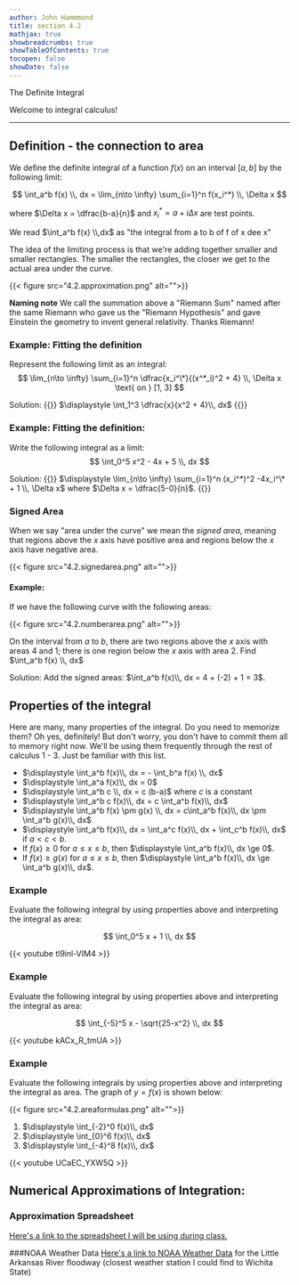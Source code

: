 ```yaml
---
author: John Hammmond
title: section 4.2
mathjax: true
showbreadcrumbs: true
showTableOfContents: true
tocopen: false
showDate: false
---
```


The Definite Integral
<!--more-->

Welcome to integral calculus!

----

## Definition - the connection to area

We define the definite integral of a function $f(x)$ on an interval $[a, b]$ by the following limit: 

$$
\int_a^b f(x) \\, dx = \lim_{n\to \infty} \sum_{i=1}^n f(x_i^*) \\, \Delta x
$$

where $\Delta x = \dfrac{b-a}{n}$ and $x_i^* = a+i\Delta x$ are test points.

We read $\int_a^b f(x) \\,dx$ as "the integral from a to b of f of x dee x"

The idea of the limiting process is that we're adding together smaller and smaller rectangles. The smaller the rectangles, the closer we get to the actual area under the curve.

{{< figure src="4.2.approximation.png" alt="">}}

**Naming note**  We call the summation above a "Riemann Sum" named after the same Riemann who gave us the "Riemann Hypothesis" and gave Einstein the geometry to invent general relativity. Thanks Riemann!


### Example: Fitting the definition
Represent the following limit as an integral:
$$
\lim_{n\to \infty} \sum_{i=1}^n \dfrac{x_i^\*}{(x^*_i)^2 + 4} \\, \Delta x \text{ on } [1, 3]
$$

Solution:
{{<spoiler>}}
$\displaystyle \int_1^3 \dfrac{x}{x^2 + 4}\\, dx$
{{</spoiler>}}

### Example: Fitting the definition:
Write the following integral as a limit: 
$$
\int_0^5 x^2 - 4x + 5 \\, dx
$$

Solution: 
{{<spoiler>}}
$\displaystyle \lim_{n\to \infty} \sum_{i=1}^n (x_i^*)^2 -4x_i^\* + 1 \\, \Delta x$
where $\Delta x = \dfrac{5-0}{n}$. 
{{</spoiler>}}

### Signed Area

When we say "area under the curve" we mean the *signed area*, meaning that regions above the $x$ axis have positive area and regions below the $x$ axis have negative area. 

{{< figure src="4.2.signedarea.png" alt="">}}

#### Example: 
If we have the following curve with the following areas: 

{{< figure src="4.2.numberarea.png" alt="">}}

On the interval from $a$ to $b$, there are two regions above the $x$ axis with areas 4 and 1; there is one region below the $x$ axis with area 2. 
Find $\int_a^b f(x) \\, dx$

Solution:
Add the signed areas:  $\int_a^b f(x)\\, dx = 4 + (-2) + 1 = 3$.

<!--

## Some Sum Formulas

The following are either familiar from algebra, or will soon be familiar to you. Ancient Greeks studied these and had so there are really neat geometrical explanations of these. If you're interested, just ask! 

- $\displaystyle \sum_{i=1}^n i = 1 + 2 + 3 + 4 + \dots + n = \dfrac{n(n+1)}{2}$
- $\displaystyle \sum_{i=1}^n i^2 = 1^2 + 2^2 + 3^2 + 4^2 + \dots + n^2 = \dfrac{n(n+1)(2n+1}{6}$
- $\displaystyle \sum_{i=1}^n i^3 = 1^3 + 2^3 + 3^3 + 4^3 + \dots + n^3 = \left[\dfrac{n(n+1)}{2}\right]^2$

And some familiar formulas:
- $\displaystyle \sum_{i=1}^n c = c+c+c+c\dots + c = n c$ where $c$ is a constant
- $\displaystyle \sum_{i=1}^n c a_i = c \sum_{i=1}^n a_i$  constants can be factored out of sums
- $\displaystyle \sum_{i=1}^n a_i  \pm b_i = \sum_{i=1}^n a_i \pm \sum_{i=1}^n b_i$  we can split two finite sums on addition or subtraction.

//-->

## Properties of the integral

Here are many, many properties of the integral. Do you need to memorize them? Oh yes, definitely! But don't worry, you don't have to commit them all to memory right now. We'll be using them frequently through the rest of calculus 1 - 3. Just be familiar with this list.

- $\displaystyle \int_a^b f(x)\\, dx = - \int_b^a f(x) \\, dx$
- $\displaystyle \int_a^a f(x)\\, dx = 0$
- $\displaystyle \int_a^b c \\, dx = c (b-a)$ where $c$ is a constant
- $\displaystyle \int_a^b c f(x)\\, dx = c \int_a^b f(x)\\, dx$
- $\displaystyle \int_a^b f(x) \pm g(x) \\, dx = c\int_a^b f(x)\\, dx \pm \int_a^b g(x)\\, dx$
- $\displaystyle \int_a^b f(x)\\, dx = \int_a^c f(x)\\, dx + \int_c^b f(x)\\, dx$ if $a < c < b$.
- If $\displaystyle f(x) \ge 0$ for $a \le x \le b$, then $\displaystyle \int_a^b f(x)\\, dx \ge 0$.
- If $\displaystyle f(x) \ge g(x)$ for $a \le x \le b$, then $\displaystyle \int_a^b f(x)\\, dx \ge \int_a^b g(x)\\, dx$.

### Example
Evaluate the following integral by using properties above and interpreting the integral as area: 

$$
\int_0^5 x + 1 \\, dx
$$

{{< youtube tl9inl-VIM4 >}}


### Example
Evaluate the following integral by using properties above and interpreting the integral as area: 

$$
\int_{-5}^5 x - \sqrt{25-x^2} \\, dx
$$

{{< youtube kACx_R_tmUA >}}

### Example 
Evaluate the following integrals by using properties above and interpreting the integral as area. The graph of $y=f(x)$ is shown below:

{{< figure src="4.2.areaformulas.png" alt="">}}

1. $\displaystyle \int_{-2}^0 f(x)\\, dx$ 
1. $\displaystyle \int_{0}^6 f(x)\\, dx$
1. $\displaystyle \int_{-4}^8 f(x)\\, dx$

{{< youtube UCaEC_YXW5Q >}}

## Numerical Approximations of Integration:

### Approximation Spreadsheet
[Here's a link to the spreadsheet I will be using during class.](https://cloud.math.wichita.edu/s/GGDAwENKSzFQgr5)


###NOAA Weather Data
[Here's a link to NOAA Weather Data](https://www.nohrsc.noaa.gov/interactive/html/graph.html?station=WIFK1&w=600&h=400&o=a&uc=0&by=2022&bm=2&bd=16&bh=6&ey=2022&em=2&ed=18&eh=6&data=0&units=0&region=us) for the Little Arkansas River floodway (closest weather station I could find to Wichita State)